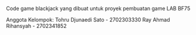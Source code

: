 Code game blackjack yang dibuat untuk proyek pembuatan game LAB BF75

Anggota Kelompok:
Tohru Djunaedi Sato - 2702303330
Ray Ahmad Rihansyah - 2702341852
